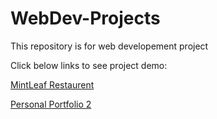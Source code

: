 # WebDev-Projects
This  repository is for web developement project

Click below links to see project demo:

<a href="https://prathameshchatte.github.io/WebDev-Projects/mint-leaf-restaurent/index.html">MintLeaf Restaurent</a>

<a href="https://prathameshchatte.github.io/WebDev-Projects/personal-portfolio-2/index.html">Personal Portfolio 2</a>